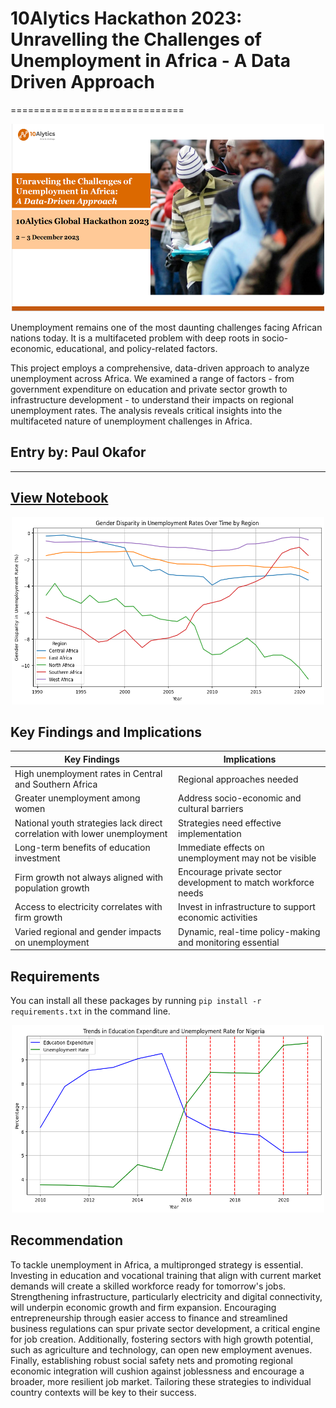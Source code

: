 # 10Alytics Hackathon 2023: Unravelling the Challenges of Unemployment in Africa - A Data Driven Approach 
==============================

<p align="center">
  <img src="Images/image.png" alt="Alt text" width="500" height="300">
</p>

Unemployment remains one of the most daunting challenges facing African nations today. It is a multifaceted problem with deep roots in socio-economic, educational, and policy-related factors. 

This project employs a comprehensive, data-driven approach to analyze unemployment across Africa. We examined a range of factors - from government expenditure on education and private sector growth to infrastructure development - to understand their impacts on regional unemployment rates. The analysis reveals critical insights into the multifaceted nature of unemployment challenges in Africa.

## Entry by: Paul Okafor
---
## [View Notebook](https://nbviewer.org/github/obinopaul/Unravelling-the-challenges-of-Unemployment-in-Africa-10Alytics-Hackathon-2023/blob/main/Paul_hackathon.ipynb)

<p align="center">
  <img src="Images/ab.png" alt="Alt text" width="500" height="300">
</p>

## Key Findings and Implications
| Key Findings | Implications |
|--------------|--------------|
| High unemployment rates in Central and Southern Africa | Regional approaches needed |
| Greater unemployment among women | Address socio-economic and cultural barriers |
| National youth strategies lack direct correlation with lower unemployment | Strategies need effective implementation |
| Long-term benefits of education investment | Immediate effects on unemployment may not be visible |
| Firm growth not always aligned with population growth | Encourage private sector development to match workforce needs |
| Access to electricity correlates with firm growth | Invest in infrastructure to support economic activities |
| Varied regional and gender impacts on unemployment | Dynamic, real-time policy-making and monitoring essential |

## Requirements
You can install all these packages by running ```pip install -r requirements.txt``` in the command line.

<p align="center">
  <img src="Images/efvmt.png" alt="Alt text" width="500" height="300">
</p>

## Recommendation
To tackle unemployment in Africa, a multipronged strategy is essential. Investing in education and vocational training that align with current market demands will create a skilled workforce ready for tomorrow's jobs. Strengthening infrastructure, particularly electricity and digital connectivity, will underpin economic growth and firm expansion. Encouraging entrepreneurship through easier access to finance and streamlined business regulations can spur private sector development, a critical engine for job creation. Additionally, fostering sectors with high growth potential, such as agriculture and technology, can open new employment avenues. Finally, establishing robust social safety nets and promoting regional economic integration will cushion against joblessness and encourage a broader, more resilient job market. Tailoring these strategies to individual country contexts will be key to their success.

